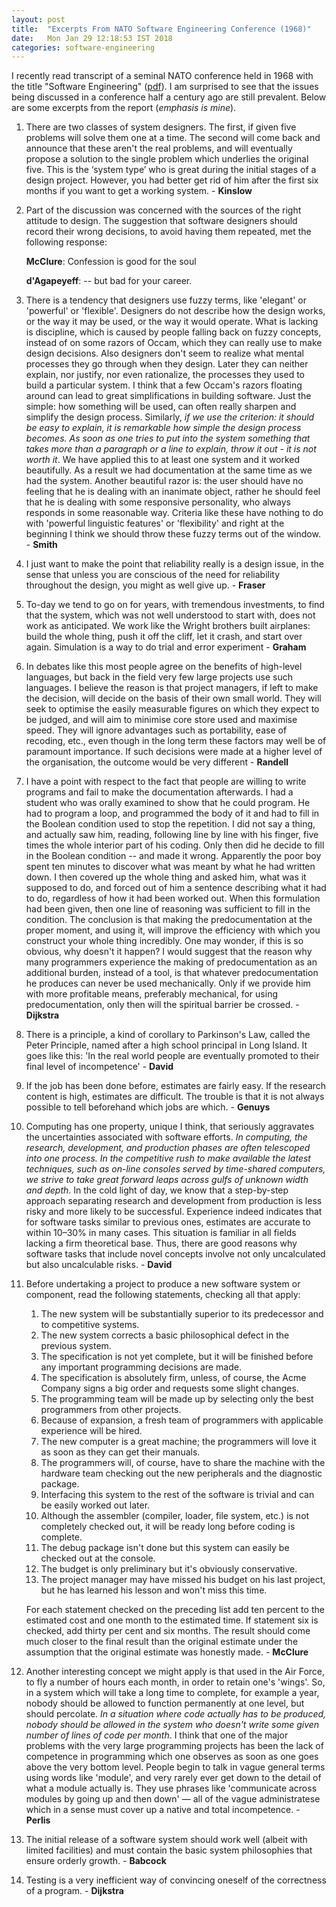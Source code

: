```yaml
---
layout: post
title:  "Excerpts From NATO Software Engineering Conference (1968)"
date:   Mon Jan 29 12:18:53 IST 2018
categories: software-engineering 
---
```


I recently read transcript of a seminal NATO conference held in 1968 with the
title "Software Engineering" ([pdf](http://homepages.cs.ncl.ac.uk/brian.randell/NATO/nato1968.PDF)). I am surprised to see that the
issues being discussed in a conference half a century ago are still prevalent.
Below are some excerpts from the report (*emphasis is mine*).

1. There are two classes of system designers. The first, if given five problems
will solve them one at a time. The second will come back and announce that
these aren't the real problems, and will eventually propose a solution to the
single problem which underlies the original five. This is the ‘system type’ who
is great during the initial stages of a design project. However, you had better
get rid of him after the first six months if you want to get a working system. - **Kinslow**
 
2. Part of the discussion was concerned with the sources of the right attitude
to design. The suggestion that software designers should record their wrong
decisions, to avoid having them repeated, met the following response:

    **McClure**: Confession is good for the soul

    **d'Agapeyeff**: -- but bad for your career.

3. There is a tendency that designers use fuzzy terms, like 'elegant' or
'powerful' or 'flexible'. Designers do not describe how the design works, or
the way it may be used, or the way it would operate. What is lacking is
discipline, which is caused by people falling back on fuzzy concepts, instead
of on some razors of Occam, which they can really use to make design decisions.
Also designers don't seem to realize what mental processes they go through when
they design. Later they can neither explain, nor justify, nor even rationalize,
the processes they used to build a particular system. I think that a few
Occam's razors floating around can lead to great simplifications in building
software. Just the simple: how something will be used, can often really sharpen
and simplify the design process. Similarly, *if we use the criterion: it should
be easy to explain, it is remarkable how simple the design process becomes. As
soon as one tries to put into the system something that takes more than a 
paragraph or a line to explain, throw it out - it is not worth it*. We have
applied this to at least one system and it worked beautifully. As a result we
had documentation at the same time as we had the system. Another beautiful razor is: the user should have no feeling that he is dealing with an inanimate
object, rather he should feel that he is dealing with some responsive
personality, who always responds in some reasonable way. Criteria like these 
have nothing to do with 'powerful linguistic features' or 'flexibility' and
right at the beginning I think we should throw these fuzzy terms out of the
window. - **Smith**

4. I just want to make the point that reliability really is a design issue, in
the sense that unless you are conscious of the need for reliability throughout
the design, you might as well give up. - **Fraser**

5. To-day we tend to go on for years, with tremendous investments, to find that
the system, which was not well understood to start with, does not work as
anticipated. We work like the Wright brothers built airplanes: build the whole
thing, push it off the cliff, let it crash, and start over again. Simulation is
a way to do trial and error experiment - **Graham**

6. In debates like this most people agree on the benefits of high-level
languages, but back in the field very few large projects use such languages. I
believe the reason is that project managers, if left to make the decision, will
decide on the basis of their own small world. They will seek to optimise the
easily measurable figures on which they expect to be judged, and will aim to
minimise core store used and maximise speed. They will ignore advantages such
as portability, ease of recoding, etc., even though in the long term these
factors may well be of paramount importance. If such decisions were made at a
higher level of the organisation, the outcome would be very different - **Randell**

7. I have a point with respect to the fact that people are willing to write
programs and fail to make the documentation afterwards. I had a student who was
orally examined to show that he could program. He had to program a loop, and
programmed the body of it and had to fill in the Boolean condition used to stop
the repetition. I did not say a thing, and actually saw him, reading, following
line by line with his finger, five times the whole interior part of his coding.
Only then did he decide to fill in the Boolean condition -- and made it wrong.
Apparently the poor boy spent ten minutes to discover what was meant by what he
had written down. I then covered up the whole thing and asked him, what was it
supposed to do, and forced out of him a sentence describing what it had to do,
regardless of how it had been worked out. When this formulation had been given,
then one line of reasoning was sufficient to fill in the condition. The
conclusion is that making the predocumentation at the proper moment, and using
it, will improve the efficiency with which you construct your whole thing
incredibly. One may wonder, if this is so obvious, why doesn't it happen? I
would suggest that the reason why many programmers experience the making of
predocumentation as an additional burden, instead of a tool, is that whatever
predocumentation he produces can never be used mechanically. Only if we provide
him with more profitable means, preferably mechanical, for using
predocumentation, only then will the spiritual barrier be crossed. - **Dijkstra**

8. There is a principle, a kind of corollary to Parkinson's Law, called the
Peter Principle, named after a high school principal in Long Island. It goes
like this: 'In the real world people are eventually promoted to their final level of incompetence' - **David**

9. If the job has been done before, estimates are fairly easy. If the research
content is high, estimates are difficult. The trouble is that it is not always
possible to tell beforehand which jobs are which. - **Genuys**

10. Computing has one property, unique I think, that seriously aggravates the
uncertainties associated with software efforts. *In computing, the research,
development, and production phases are often telescoped into one process. In
the competitive rush to make available the latest techniques, such as on-line
consoles served by time-shared computers, we strive to take great forward leaps
across gulfs of unknown width and depth*. In the cold light of day, we know that
a step-by-step approach separating research and development from production is
less risky and more likely to be successful. Experience indeed indicates that
for software tasks similar to previous ones, estimates are accurate to within
10–30% in many cases. This situation is familiar in all fields lacking a firm
theoretical base. Thus, there are good reasons why software tasks that include
novel concepts involve not only uncalculated but also uncalculable risks. - **David**

11. Before undertaking a project to produce a new software system or component,
read the following statements, checking all that apply:
    1. The new system will be substantially superior to its predecessor and to
       competitive systems.
    2. The new system corrects a basic philosophical defect in the previous
       system.
    3. The specification is not yet complete, but it will be finished before
       any important programming decisions are made.
    4. The specification is absolutely firm, unless, of course, the Acme
       Company signs a big order and requests some slight changes.
    5. The programming team will be made up by selecting only the best
       programmers from other projects.
    6. Because of expansion, a fresh team of programmers with applicable
       experience will be hired.
    7. The new computer is a great machine; the programmers will love it as
       soon as they can get their manuals.
    8. The programmers will, of course, have to share the machine with the
       hardware team checking out the new peripherals and the diagnostic
       package.
    9. Interfacing this system to the rest of the software is trivial and can be
       easily worked out later.
    10. Although the assembler (compiler, loader, file system, etc.) is not
        completely checked out, it will be ready long before coding is complete.
    11. The debug package isn't done but this system can easily be checked out
        at the console.
    12. The budget is only preliminary but it's obviously conservative.
    13. The project manager may have missed his budget on his last project, but
        he has learned his lesson and won't miss this time.

    For each statement checked on the preceding list add ten percent to the
estimated cost and one month to the estimated time. If statement six is checked,
add thirty per cent and six months. The result should come much closer to the
final result than the original estimate under the assumption that the original
estimate was honestly made. - **McClure**

12. Another interesting concept we might apply is that used in the Air Force,
to fly a number of hours each month, in order to retain one's 'wings'. So, in
a system which will take a long time to complete, for example a year, nobody
should be allowed to function permanently at one level, but should percolate.
*In a situation where code actually has to be produced, nobody should be allowed
in the system who doesn't write some given number of lines of code per month*.
I think that one of the major problems with the very large programming projects
has been the lack of competence in programming which one observes as soon as
one goes above the very bottom level. People begin to talk in vague general
terms using words like 'module', and very rarely ever get down to the detail of
what a module actually is. They use phrases like 'communicate across modules by
going up and then down' — all of the vague administratese which in a sense must
cover up a native and total incompetence. - **Perlis**

13. The initial release of a software system should work well (albeit with
limited facilities) and must contain the basic system philosophies that ensure
orderly growth. - **Babcock**

14. Testing is a very inefficient way of convincing oneself of the correctness
of a program. - **Dijkstra**
